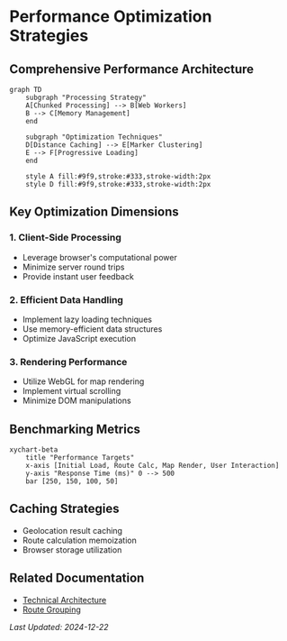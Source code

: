 # Performance Optimization Strategies

## Comprehensive Performance Architecture

```mermaid
graph TD
    subgraph "Processing Strategy"
    A[Chunked Processing] --> B[Web Workers]
    B --> C[Memory Management]
    end
    
    subgraph "Optimization Techniques"
    D[Distance Caching] --> E[Marker Clustering]
    E --> F[Progressive Loading]
    end
    
    style A fill:#9f9,stroke:#333,stroke-width:2px
    style D fill:#9f9,stroke:#333,stroke-width:2px
```

## Key Optimization Dimensions

### 1. Client-Side Processing
- Leverage browser's computational power
- Minimize server round trips
- Provide instant user feedback

### 2. Efficient Data Handling
- Implement lazy loading techniques
- Use memory-efficient data structures
- Optimize JavaScript execution

### 3. Rendering Performance
- Utilize WebGL for map rendering
- Implement virtual scrolling
- Minimize DOM manipulations

## Benchmarking Metrics

```mermaid
xychart-beta
    title "Performance Targets"
    x-axis [Initial Load, Route Calc, Map Render, User Interaction]
    y-axis "Response Time (ms)" 0 --> 500
    bar [250, 150, 100, 50]
```

## Caching Strategies
- Geolocation result caching
- Route calculation memoization
- Browser storage utilization

## Related Documentation
- [Technical Architecture](./architecture.md)
- [Route Grouping](./components/route-grouping.md)

*Last Updated: 2024-12-22*
